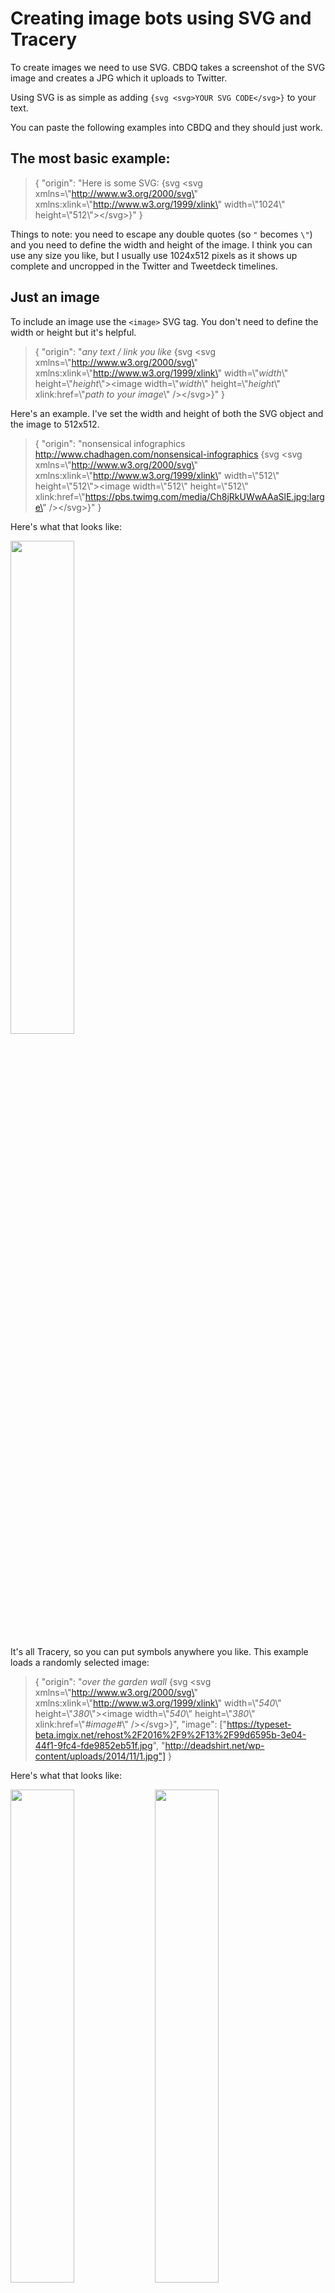 # Creating image bots using SVG and Tracery

To create images we need to use SVG. CBDQ takes a screenshot of the SVG image and creates a JPG which it uploads to Twitter.

Using SVG is as simple as adding `{svg <svg>YOUR SVG CODE</svg>}` to your text.

You can paste the following examples into CBDQ and they should just work.

## The most basic example:
> {
  "origin": "Here is some SVG: {svg <svg xmlns=\\"http://www.w3.org/2000/svg\" xmlns:xlink=\\"http://www.w3.org/1999/xlink\" width=\\"1024\\" height=\\"512\\"><\/svg>}"
}

Things to note: you need to escape any double quotes (so `"` becomes `\"`) and you need to define the width and height of the image. I think you can use any size you like, but I usually use 1024x512 pixels as it shows up complete and uncropped in the Twitter and Tweetdeck timelines.

## Just an image
To include an image use the `<image>` SVG tag. You don't need to define the width or height but it's helpful.
> {
  "origin": "*any text / link you like* {svg <svg xmlns=\\"http://www.w3.org/2000/svg\" xmlns:xlink=\\"http://www.w3.org/1999/xlink\" width=\\"*width*\\" height=\\"*height*\\"><image width=\\"*width*\\" height=\\"*height*\\" xlink:href=\\"*path to your image*\\" /><\/svg>}"
}

Here's an example. I've set the width and height of both the SVG object and the image to 512x512.
> {
  "origin": "nonsensical infographics http://www.chadhagen.com/nonsensical-infographics {svg <svg xmlns=\\"http://www.w3.org/2000/svg\" xmlns:xlink=\\"http://www.w3.org/1999/xlink\" width=\\"512\\" height=\\"512\\"><image width=\\"512\\" height=\\"512\\" xlink:href=\\"https://pbs.twimg.com/media/Ch8jRkUWwAAaSlE.jpg:large\" /><\/svg>}"
}

Here's what that looks like:

<img src="https://www.dropbox.com/s/ltcj5f9kkj3az1e/2017-06-16_23-59-25.png?raw=1" width="45%" />

It's all Tracery, so you can put symbols anywhere you like. This example loads a randomly selected image:
> {
  "origin": "*over the garden wall* {svg <svg xmlns=\\"http://www.w3.org/2000/svg\" xmlns:xlink=\\"http://www.w3.org/1999/xlink\" width=\\"*540*\\" height=\\"*380*\\"><image width=\\"*540*\\" height=\\"*380*\\" xlink:href=\\"*#image#*\\" /><\/svg>}",
  "image": ["https://typeset-beta.imgix.net/rehost%2F2016%2F9%2F13%2F99d6595b-3e04-44f1-9fc4-fde9852eb51f.jpg", "http://deadshirt.net/wp-content/uploads/2014/11/1.jpg"]
}

Here's what that looks like:

<img src="https://www.dropbox.com/s/sotpa2z0cq0r61k/2017-06-16_23-45-18.png?raw=1" width="45%" /> <img src="https://www.dropbox.com/s/v4xi3iu3buzc4zr/2017-06-16_23-42-54.png?raw=1" width="45%" />

